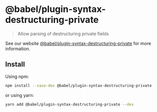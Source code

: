 # @babel/plugin-syntax-destructuring-private

> Allow parsing of destructuring private fields

See our website [@babel/plugin-syntax-destructuring-private](https://babeljs.io/docs/babel-plugin-syntax-destructuring-private) for more information.

## Install

Using npm:

```sh
npm install --save-dev @babel/plugin-syntax-destructuring-private
```

or using yarn:

```sh
yarn add @babel/plugin-syntax-destructuring-private --dev
```

